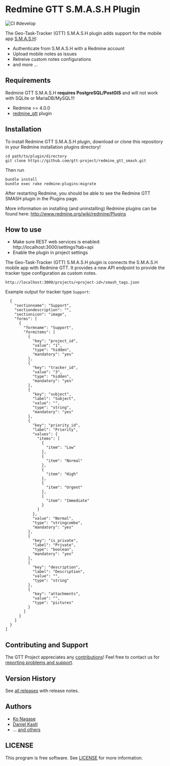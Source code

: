 # Redmine GTT S.M.A.S.H Plugin

![CI #develop](https://github.com/gtt-project/redmine_gtt_smash/workflows/Test%20with%20Redmine/badge.svg)

The Geo-Task-Tracker (GTT) S.M.A.S.H plugin adds support for the mobile app [S.M.A.S.H](https://github.com/moovida/smash):

- Authenticate from S.M.A.S.H with a Redmine account
- Upload mobile notes as issues
- Retreive custom notes configurations
- and more ...

## Requirements

Redmine GTT S.M.A.S.H **requires PostgreSQL/PostGIS** and will not work with SQLite or MariaDB/MySQL!!!

- Redmine >= 4.0.0
- [redmine_gtt](https://github.com/gtt-project/redmine_gtt/) plugin

## Installation

To install Redmine GTT S.M.A.S.H plugin, download or clone this repository in your Redmine installation plugins directory!

```
cd path/to/plugin/directory
git clone https://github.com/gtt-project/redmine_gtt_smash.git
```

Then run

```
bundle install
bundle exec rake redmine:plugins:migrate
```

After restarting Redmine, you should be able to see the Redmine GTT SMASH plugin in the Plugins page.

More information on installing (and uninstalling) Redmine plugins can be found here: http://www.redmine.org/wiki/redmine/Plugins

## How to use

- Make sure REST web services is enabled: http://localhost:3000/settings?tab=api
- Enable the plugin in project settings

The Geo-Task-Tracker (GTT) S.M.A.S.H plugin is connects the S.M.A.S.H mobile app with Redmine GTT. It provides a new API endpoint to provide the tracker type configuration as custom notes. 

```
http://localhost:3000/projects/<project-id>/smash_tags.json
```

Example output for tracker type `Support`:

```
  {
    "sectionname": "Support",
    "sectiondescription": "",
    "sectionicon": "image",
    "forms": [
      {
        "formname": "Support",
        "formitems": [
          {
            "key": "project_id",
            "value": "1",
            "type": "hidden",
            "mandatory": "yes"
          },
          {
            "key": "tracker_id",
            "value": "3",
            "type": "hidden",
            "mandatory": "yes"
          },
          {
            "key": "subject",
            "label": "Subject",
            "value": "",
            "type": "string",
            "mandatory": "yes"
          },
          {
            "key": "priority_id",
            "label": "Priority",
            "values": {
              "items": [
                {
                  "item": "Low"
                },
                {
                  "item": "Normal"
                },
                {
                  "item": "High"
                },
                {
                  "item": "Urgent"
                },
                {
                  "item": "Immediate"
                }
              ]
            },
            "value": "Normal",
            "type": "stringcombo",
            "mandatory": "yes"
          },
          {
            "key": "is_private",
            "label": "Private",
            "type": "boolean",
            "mandatory": "yes"
          },
          {
            "key": "description",
            "label": "Description",
            "value": "",
            "type": "string"
          },
          {
            "key": "attachments",
            "value": "",
            "type": "pictures"
          }
        ]
      }
    ]
  }
]
```

## Contributing and Support

The GTT Project appreciates any [contributions](https://github.com/gtt-project/.github/blob/main/CONTRIBUTING.md)! Feel free to contact us for [reporting problems and support](https://github.com/gtt-project/.github/blob/main/CONTRIBUTING.md).

## Version History

See [all releases](https://github.com/gtt-project/redmine_gtt_smash/releases) with release notes.

## Authors

- [Ko Nagase](https://github.com/sanak)
- [Daniel Kastl](https://github.com/dkastl)
- ... [and others](https://github.com/gtt-project/redmine_gtt_smash/graphs/contributors)

## LICENSE

This program is free software. See [LICENSE](LICENSE) for more information.


